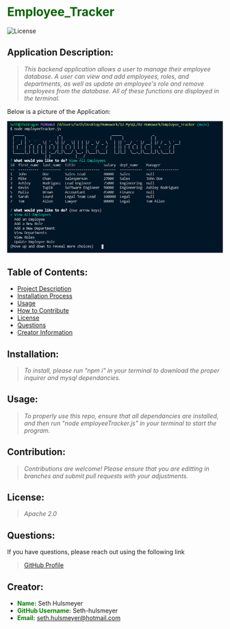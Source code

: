 # <span style="color:darkgreen"> **Employee_Tracker**</span>

  ![License](https://img.shields.io/badge/license-Apache%202.0-darkgreen.svg)

  ## Application Description:
  > *This backend application allows a user to manage their employee database. A user can view and add employees, roles, and departments, as well as update an employee's role and remove employees from the database. All of these functions are displayed in the terminal.*

  Below is a picture of the Application:
  
  ![Main Menu and Employees](./assets/mainMenu.PNG)

  ## Table of Contents:

  * [Project Description](#description)
  * [Installation Process](#installation)
  * [Usage](#usage)
  * [How to Contribute](#contribution)
  * [License](#license)
  * [Questions](#questions)
  * [Creator Information](#creator)

  ## Installation:
  > *To install, please run "npm i" in your terminal to download the proper inquirer and mysql dependancies.*

  ## Usage:
  > *To properly use this repo, ensure that all dependancies are installed, and then run "node employeeTracker.js" in your terminal to start the program.*

  ## Contribution:
  > *Contributions are welcome! Please ensure that you are editting in branches and submit pull requests with your adjustments.*

  ## License:
  > *Apache 2.0*

  ## Questions:
  If you have questions, please reach out using the following link
  >[GitHub Profile](http://github.com/Seth-hulsmeyer)


  ## Creator:
  * <span style="color:green">**Name:**</span> Seth Hulsmeyer
  * <span style="color:green">**GitHub Username:**</span> Seth-hulsmeyer
  * <span style="color:green">**Email:**</span> seth.hulsmeyer@hotmail.com

